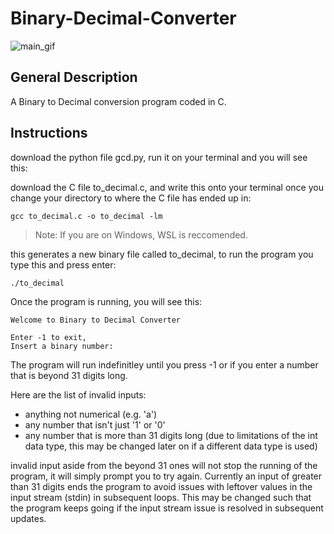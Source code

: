 # Binary-Decimal-Converter

![main_gif](https://media1.tenor.com/m/LhIRX8QqRj0AAAAC/futurama-fry.gif)
## General Description
A Binary to Decimal conversion program coded in C.
## Instructions
download the python file gcd.py, run it on your terminal and you will see this:

download the C file to_decimal.c, and write this onto your terminal once you change your directory to where the C file has ended up in:

```
gcc to_decimal.c -o to_decimal -lm
```
> Note: If you are on Windows, WSL is reccomended.

this generates a new binary file called to_decimal, to run the program you type this and press enter:

```
./to_decimal
```

Once the program is running, you will see this:

```
Welcome to Binary to Decimal Converter

Enter -1 to exit,
Insert a binary number:
```

The program will run indefinitley until you press -1 or if you enter a number that is beyond 31 digits long.

Here are the list of invalid inputs:
* anything not numerical (e.g. 'a')
* any number that isn't just '1' or '0'
* any number that is more than 31 digits long (due to limitations of the int data type, this may be changed later on if a different data type is used)

invalid input aside from the beyond 31 ones will not stop the running of the program, it will simply prompt you to try again. Currently an input of greater than 31 digits ends the program to avoid issues with leftover values in the input stream (stdin) in subsequent loops. This may be changed such that the program keeps going if the input stream issue is resolved in subsequent updates.